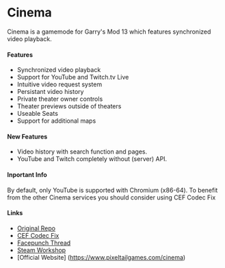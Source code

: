 Cinema
======

Cinema is a gamemode for Garry's Mod 13 which features synchronized video playback.

#### Features ####
* Synchronized video playback
* Support for YouTube and Twitch.tv Live
* Intuitive video request system
* Persistant video history
* Private theater owner controls
* Theater previews outside of theaters
* Useable Seats
* Support for additional maps

#### New Features ####
* Video history with search function and pages.
* YouTube and Twitch completely without (server) API.

#### Inportant Info ####
By default, only YouTube is supported with Chromium (x86-64).
To benefit from the other Cinema services you should consider using CEF Codec Fix

#### Links ####
* [Original Repo](https://github.com/pixeltailgames/cinema)
* [CEF Codec Fix](https://github.com/solsticegamestudios/GModCEFCodecFix)
* [Facepunch Thread](https://www.facepunch.com/showthread.php?t=1237719)
* [Steam Workshop](https://steamcommunity.com/sharedfiles/filedetails/?id=118824086)
* [Official Website] (https://www.pixeltailgames.com/cinema)
